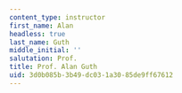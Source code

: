 ```yaml
---
content_type: instructor
first_name: Alan
headless: true
last_name: Guth
middle_initial: ''
salutation: Prof.
title: Prof. Alan Guth
uid: 3d0b085b-3b49-dc03-1a30-85de9ff67612
---
```

